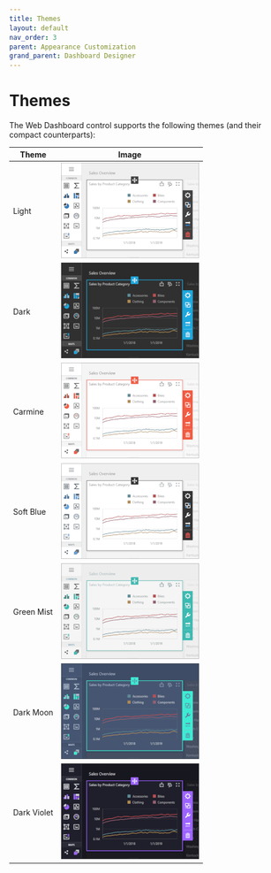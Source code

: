 ```yaml
---
title: Themes
layout: default
nav_order: 3
parent: Appearance Customization
grand_parent: Dashboard Designer
---
```

# Themes

The Web Dashboard control supports the following themes (and their compact counterparts): 

| Theme  | Image |
|---|---|
|Light | ![Light Theme](/assets/images/dashboards/lighttheme24998.png) |
|Dark | ![Dark Theme](/assets/images/dashboards/darktheme24999.png) |
|Carmine | ![Carmine Theme](/assets/images/dashboards/carmine-theme.png) |
|Soft Blue | ![Soft Blue Theme](/assets/images/dashboards/soft-blue-theme.png) |
|Green Mist | ![Green Mist Theme](/assets/images/dashboards/green-mist-theme.png) |
|Dark Moon | ![Dark Moon Theme](/assets/images/dashboards/dark-moon-theme.png) |
|Dark Violet | ![Dark Violet Theme](/assets/images/dashboards/dark-violet-theme.png) |

